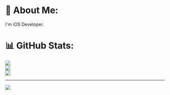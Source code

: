 # 💫 About Me:
I'm iOS Developer. 

# 📊 GitHub Stats:
![](https://github-readme-stats.vercel.app/api?username=eduardapinheiro&theme=swift&hide_border=true&include_all_commits=true&count_private=false)<br/>
![](https://github-readme-streak-stats.herokuapp.com/?user=eduardapinheiro&theme=swift&hide_border=true)<br/>
![](https://github-readme-stats.vercel.app/api/top-langs/?username=eduardapinheiro&theme=swift&hide_border=true&include_all_commits=true&count_private=false&layout=compact)

---
[![](https://visitcount.itsvg.in/api?id=eduardapinheiro&icon=0&color=0)](https://visitcount.itsvg.in)
